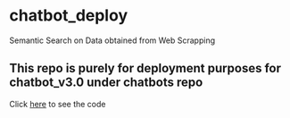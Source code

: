 # chatbot_deploy
Semantic Search on Data obtained from Web Scrapping
## This repo is purely for deployment purposes for chatbot_v3.0 under chatbots repo
Click <a href="https://github.com/pb-dot/chatbots"> here</a> to see the code
